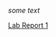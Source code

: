 *some text*

[Lab Report 1](https://jinxuanh.github.io/<your-lab-reports-repo>/lab-report-1-week-0.html)
